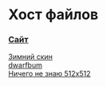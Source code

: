 # Хост файлов
### <a href="https://meldone.pp.ua/">Сайт</a>

<a href="meldonesnow.png">Зимний скин</a>  
<a href="dwarfbum.png">dwarfbum</a>  
<a href="head.png">Ничего не знаю 512x512</a>  
 
